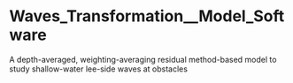# Waves_Transformation__Model_Software
A depth-averaged, weighting-averaging residual method-based model to study shallow-water lee-side waves at obstacles
